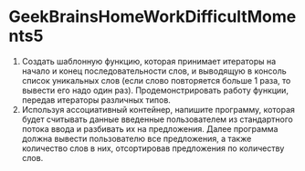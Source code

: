 # GeekBrainsHomeWorkDifficultMoments5

1. Создать шаблонную функцию, которая принимает итераторы на начало и конец последовательности слов, и выводящую в консоль список уникальных слов (если слово повторяется больше 1 раза, то вывести его надо один раз). Продемонстрировать работу функции, передав итераторы различных типов.
2. Используя ассоциативный контейнер, напишите программу, которая будет считывать данные введенные пользователем из стандартного потока ввода и разбивать их на предложения. Далее программа должна вывести пользователю все предложения, а также количество слов в них, отсортировав предложения по количеству слов.
